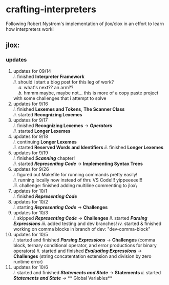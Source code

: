 # crafting-interpreters
Following Robert Nystrom's implementation of jlox/clox in an effort to learn how interpreters work!

## jlox:

### updates
1. updates for 09/14\
    *i.* finished **Interpreter Framework**\
    *ii.* should i start a blog post for this leg of work?\
        &nbsp;&nbsp;&nbsp;&nbsp;*a.* what's next?? an arm??\
        &nbsp;&nbsp;&nbsp;&nbsp;*b.* hmmm maybe, maybe not... this is more of a copy paste project with some challenges that i attempt to solve
2. updates for 9/16\
    *i.* finished **Lexemes and Tokens**, **The Scanner Class**\
    *ii.* started **Recognizing Lexemes**
3. updates for 9/17\
    *i.* finished **Recognizing Lexemes** -> ***Operators***\
    *ii.* started **Longer Lexemes**
4. updates for 9/18\
    *i.* continuing **Longer Lexemes**\
    *ii.* started **Reserved Words and Identifiers**
    *ii.* finished **Longer Lexemes**
5. updates for 9/19\
    *i.* finished ***Scanning*** chapter!\
    *ii.* started ***Representing Code*** -> **Implementing Syntax Trees**
6. updates for 9/26\
    *i.* figured out Makefile for running commands pretty easily!\
    *ii.* running locally now instead of thru VS Code!!! yippeeeee!!!\
    *iii.* challenge: finished adding multiline commenting to jlox\
7. updates for 10/1\
    *i.* finished ***Representing Code***
8. updates for 10/2\
    *i.* starting ***Representing Code*** -> **Challenges**
9. updates for 10/3\
    *i.* skipped ***Representing Code*** -> **Challenges**
    *ii.* started ***Parsing Expressions***
    *iii.* added testing and dev branches!
    *iv.* started & finished working on comma blocks in branch of dev: "dev-comma-block"
10. updates for 10/5\
    *i.* started and finished ***Parsing Expressions*** -> **Challenges** (comma block, ternary conditional operator, and error productions for binary operators)
    *ii.* started and finished ***Evaluating Expressions*** -> **Challenges** (string concatentation extension and division by zero runtime error)
11. updates for 10/6\
    *i.* started and finished ***Statements and State*** -> **Statements**
    *ii.* started ***Statements and State*** -> ** Global Variables**